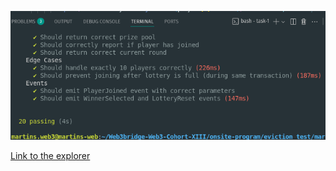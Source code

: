 ![test result](image.png)

[Link to the explorer](https://sepolia-blockscout.lisk.com/address/0x1aaaF74ba37996F41B7f3412A70785cB742C9159)